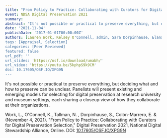 ```yaml
---
title: "From Policy to Practice: Collaborating with Curators for Digital Preservation Selection"
event: NDSA Digital Preservation 2021
summary:
abstract: "It's not possible or practical to preserve everything, but deciding what and how to preserve can be unclear. Panelists will present existing and emerging models for selecting for digital preservation at research university and museum settings, each sharing a closeup view of how they collaborate at their organizations."
date: '2021-11-04'
publishDate: '2017-01-01T00:00:00Z'
authors: [Lauren Work, Kelsey O'Connell, admin, Sara Dorpinhause, Elana Colón-Marrero]
tags: [Appraisal, Selection]
categories: [Peer Reviewed]
featured: false
url_pdf: ''
url_slides: 'https://osf.io/download/umabh/'
url_video: 'https://youtu.be/5kphpS9k9CM'
doi: 10.17605/OSF.IO/XPG9N
---
```

It's not possible or practical to preserve everything, but deciding what and how to preserve can be unclear. Panelists will present existing and emerging models for selecting for digital preservation at research university and museum settings, each sharing a closeup view of how they collaborate at their organizations.

Work, L., O'Connell, K., Tallman, N. , Dorpinhause, S., Colón-Marrero, E. & (November 4, 2021). "From Policy to Practice: Collaborating with Curators for Digital Preservation Selection," Digital Preservation 2021, National Digital Stewardship Alliance, Online. DOI: [10.17605/OSF.IO/XPG9N](https://doi.org/10.17605/OSF.IO/XPG9N)